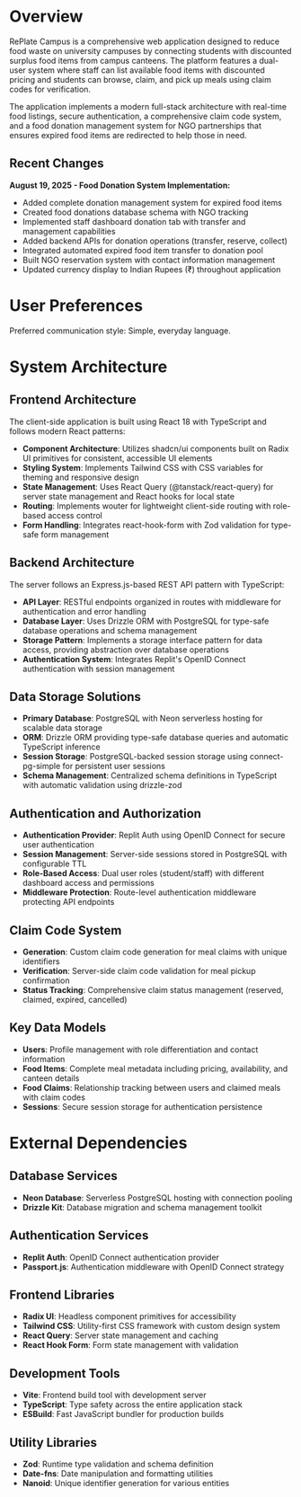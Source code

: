 # Overview

RePlate Campus is a comprehensive web application designed to reduce food waste on university campuses by connecting students with discounted surplus food items from campus canteens. The platform features a dual-user system where staff can list available food items with discounted pricing and students can browse, claim, and pick up meals using claim codes for verification.

The application implements a modern full-stack architecture with real-time food listings, secure authentication, a comprehensive claim code system, and a food donation management system for NGO partnerships that ensures expired food items are redirected to help those in need.

## Recent Changes

**August 19, 2025 - Food Donation System Implementation:**
- Added complete donation management system for expired food items
- Created food donations database schema with NGO tracking
- Implemented staff dashboard donation tab with transfer and management capabilities
- Added backend APIs for donation operations (transfer, reserve, collect)
- Integrated automated expired food item transfer to donation pool
- Built NGO reservation system with contact information management
- Updated currency display to Indian Rupees (₹) throughout application

# User Preferences

Preferred communication style: Simple, everyday language.

# System Architecture

## Frontend Architecture

The client-side application is built using React 18 with TypeScript and follows modern React patterns:

- **Component Architecture**: Utilizes shadcn/ui components built on Radix UI primitives for consistent, accessible UI elements
- **Styling System**: Implements Tailwind CSS with CSS variables for theming and responsive design
- **State Management**: Uses React Query (@tanstack/react-query) for server state management and React hooks for local state
- **Routing**: Implements wouter for lightweight client-side routing with role-based access control
- **Form Handling**: Integrates react-hook-form with Zod validation for type-safe form management

## Backend Architecture

The server follows an Express.js-based REST API pattern with TypeScript:

- **API Layer**: RESTful endpoints organized in routes with middleware for authentication and error handling
- **Database Layer**: Uses Drizzle ORM with PostgreSQL for type-safe database operations and schema management
- **Storage Pattern**: Implements a storage interface pattern for data access, providing abstraction over database operations
- **Authentication System**: Integrates Replit's OpenID Connect authentication with session management

## Data Storage Solutions

- **Primary Database**: PostgreSQL with Neon serverless hosting for scalable data storage
- **ORM**: Drizzle ORM providing type-safe database queries and automatic TypeScript inference
- **Session Storage**: PostgreSQL-backed session storage using connect-pg-simple for persistent user sessions
- **Schema Management**: Centralized schema definitions in TypeScript with automatic validation using drizzle-zod

## Authentication and Authorization

- **Authentication Provider**: Replit Auth using OpenID Connect for secure user authentication
- **Session Management**: Server-side sessions stored in PostgreSQL with configurable TTL
- **Role-Based Access**: Dual user roles (student/staff) with different dashboard access and permissions
- **Middleware Protection**: Route-level authentication middleware protecting API endpoints

## Claim Code System

- **Generation**: Custom claim code generation for meal claims with unique identifiers
- **Verification**: Server-side claim code validation for meal pickup confirmation
- **Status Tracking**: Comprehensive claim status management (reserved, claimed, expired, cancelled)

## Key Data Models

- **Users**: Profile management with role differentiation and contact information
- **Food Items**: Complete meal metadata including pricing, availability, and canteen details
- **Food Claims**: Relationship tracking between users and claimed meals with claim codes
- **Sessions**: Secure session storage for authentication persistence

# External Dependencies

## Database Services
- **Neon Database**: Serverless PostgreSQL hosting with connection pooling
- **Drizzle Kit**: Database migration and schema management toolkit

## Authentication Services
- **Replit Auth**: OpenID Connect authentication provider
- **Passport.js**: Authentication middleware with OpenID Connect strategy

## Frontend Libraries
- **Radix UI**: Headless component primitives for accessibility
- **Tailwind CSS**: Utility-first CSS framework with custom design system
- **React Query**: Server state management and caching
- **React Hook Form**: Form state management with validation

## Development Tools
- **Vite**: Frontend build tool with development server
- **TypeScript**: Type safety across the entire application stack
- **ESBuild**: Fast JavaScript bundler for production builds

## Utility Libraries
- **Zod**: Runtime type validation and schema definition
- **Date-fns**: Date manipulation and formatting utilities
- **Nanoid**: Unique identifier generation for various entities